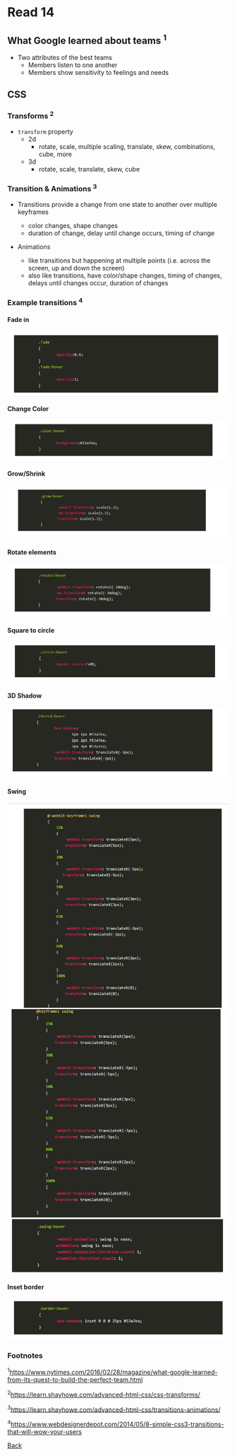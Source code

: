 # Read 14

## What Google learned about teams <sup>1</sup>

* Two attributes of the best teams
  * Members listen to one another
  * Members show sensitivity to feelings and needs

## CSS

### Transforms <sup>2</sup>

* `transform` property
  * 2d
    * rotate, scale, multiple scaling, translate, skew, combinations, cube, more
  * 3d
    * rotate, scale, translate, skew, cube

### Transition & Animations <sup>3</sup>

* Transitions provide a change from one state to another over multiple keyframes
  * color changes, shape changes
  * duration of change, delay until change occurs, timing of change

* Animations
  * like transitions but happening at multiple points (i.e. across the screen, up and down the screen)
  * also like transitions, have color/shape changes, timing of changes, delays until changes occur, duration of changes

### Example transitions <sup>4</sup>

#### Fade in

![Fade In](img/fadein.png)

#### Change Color

![Change Color](img/changecolor.png)

#### Grow/Shrink

![Grow/Shrink](img/growshrink.png)

#### Rotate elements

![Rotate Elements](img/rotate.png)

#### Square to circle

![Square to circle](img/squaretocircle.png)

#### 3D Shadow

![3D Shadow](img/3dshadow.png)

#### Swing

![Swing1](img/swing1a.png)
![Swing2](img/swing2.png)
![Swing3](img/swing3.png)

#### Inset border

![Inset border](img/insetborder.png)

### Footnotes

<sup>1</sup>https://www.nytimes.com/2016/02/28/magazine/what-google-learned-from-its-quest-to-build-the-perfect-team.html

<sup>2</sup>https://learn.shayhowe.com/advanced-html-css/css-transforms/

<sup>3</sup>https://learn.shayhowe.com/advanced-html-css/transitions-animations/

<sup>4</sup>https://www.webdesignerdepot.com/2014/05/8-simple-css3-transitions-that-will-wow-your-users

[Back](/reading-notes/201/201-TOC.html)